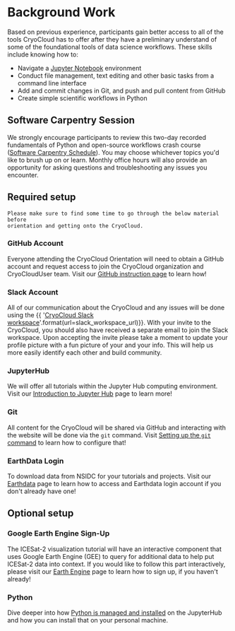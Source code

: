 # Background Work

Based on previous experience, participants gain better access to all of the tools CryoCloud 
has to offer after they have a preliminary understand of some of the foundational tools of 
data science workflows. These skills include knowing how to:

* Navigate a [Jupyter Notebook](https://jupyter.org/) environment
* Conduct file management, text editing and other basic tasks from a command line interface
* Add and commit changes in Git, and push and pull content from GitHub
* Create simple scientific workflows in Python

## Software Carpentry Session

We strongly encourage participants to review this two-day recorded fundamentals of Python and open-source workflows crash course ([Software Carpentry Schedule](swc)). You may choose whichever topics you'd like to brush up on or learn. Monthly office hours will also provide an opportunity for asking questions and troubleshooting any issues you encounter.

## Required setup

```{attention}
Please make sure to find some time to go through the below material before
orientation and getting onto the CryoCloud.
```

### GitHub Account

Everyone attending the CryoCloud Orientation will need to obtain a GitHub account and request access to join the CryoCloud organization and CryoCloudUser team.
Visit our [GitHub instruction page](github) to learn how!

### Slack Account

All of our communication about the CryoCloud and any issues will be done using the
{{ '[CryoCloud Slack workspace]({url})'.format(url=slack_workspace_url)}}.
With your invite to the CryoCloud, you should also have received a separate
email to join the Slack workspace. Upon accepting the invite please take a moment to update your profile picture with a fun picture of your and your info. This will help us more easily identify each other and build community.

### JupyterHub

We will offer all tutorials within the Jupyter Hub computing environment.
Visit our [Introduction to Jupyter Hub](jupyterhub) page to learn more!

### Git

All content for the CryoCloud will be shared via GitHub and interacting with the
website will be done via the `git` command. Visit [Setting up the `git` command](git)
to learn how to configure that!

### EarthData Login

To download data  from NSIDC for your tutorials and projects.
Visit our [Earthdata](earthdata) page to learn how to access and Earthdata login account if you don't already have one!

## Optional setup

### Google Earth Engine Sign-Up
The ICESat-2 visualization tutorial will have an interactive component that uses Google Earth Engine (GEE) to query for 
additional data to help put ICESat-2 data into context. 
If you would like to follow this part interactively, please visit our [Earth Engine](earthengine) page to learn how to sign up, 
if you haven't already!

### Python
Dive deeper into how [Python is managed and installed](python) on the JupyterHub
and how you can install that on your personal machine.
